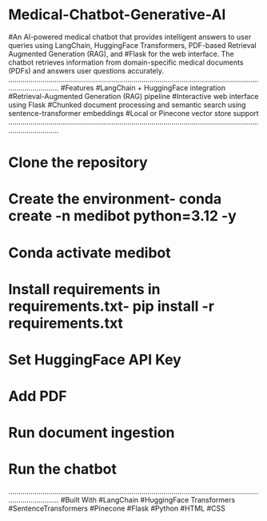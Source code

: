 # Medical-Chatbot-Generative-AI
#An AI-powered medical chatbot that provides intelligent answers to user queries using LangChain, HuggingFace Transformers, PDF-based Retrieval Augmented Generation (RAG), and #Flask for the web interface. The chatbot retrieves information from domain-specific medical documents (PDFs) and answers user questions accurately.
.....................................................................................................................................................
#Features
#LangChain + HuggingFace integration
#Retrieval-Augmented Generation (RAG) pipeline
#Interactive web interface using Flask
#Chunked document processing and semantic search using sentence-transformer embeddings
#Local or Pinecone vector store support
.....................................................................................................................................................
# Clone the repository
# Create the environment- conda create -n medibot python=3.12 -y
# Conda activate medibot
# Install requirements in requirements.txt- pip install -r requirements.txt
# Set HuggingFace API Key
# Add PDF
# Run document ingestion
# Run the chatbot
.....................................................................................................................................................
#Built With
#LangChain
#HuggingFace Transformers
#SentenceTransformers
#Pinecone
#Flask
#Python
#HTML
#CSS

